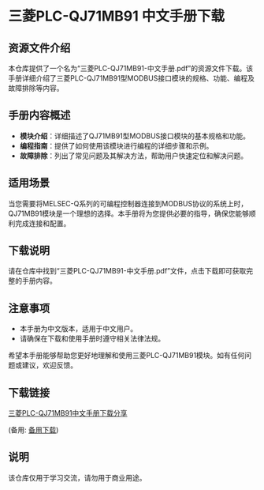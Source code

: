 # 三菱PLC-QJ71MB91 中文手册下载

## 资源文件介绍

本仓库提供了一个名为“三菱PLC-QJ71MB91-中文手册.pdf”的资源文件下载。该手册详细介绍了三菱PLC-QJ71MB91型MODBUS接口模块的规格、功能、编程及故障排除等内容。

## 手册内容概述

- **模块介绍**：详细描述了QJ71MB91型MODBUS接口模块的基本规格和功能。
- **编程指南**：提供了如何使用该模块进行编程的详细步骤和示例。
- **故障排除**：列出了常见问题及其解决方法，帮助用户快速定位和解决问题。

## 适用场景

当您需要将MELSEC-Q系列的可编程控制器连接到MODBUS协议的系统上时，QJ71MB91模块是一个理想的选择。本手册将为您提供必要的指导，确保您能够顺利完成连接和配置。

## 下载说明

请在仓库中找到“三菱PLC-QJ71MB91-中文手册.pdf”文件，点击下载即可获取完整的手册内容。

## 注意事项

- 本手册为中文版本，适用于中文用户。
- 请确保在下载和使用手册时遵守相关法律法规。

希望本手册能够帮助您更好地理解和使用三菱PLC-QJ71MB91模块。如有任何问题或建议，欢迎反馈。

## 下载链接
[三菱PLC-QJ71MB91中文手册下载分享](https://pan.quark.cn/s/5d78c2ba2e81) 

(备用: [备用下载](https://pan.baidu.com/s/1yYgTwsBrn3wbPettLLrhjw?pwd=1234))

## 说明

该仓库仅用于学习交流，请勿用于商业用途。
